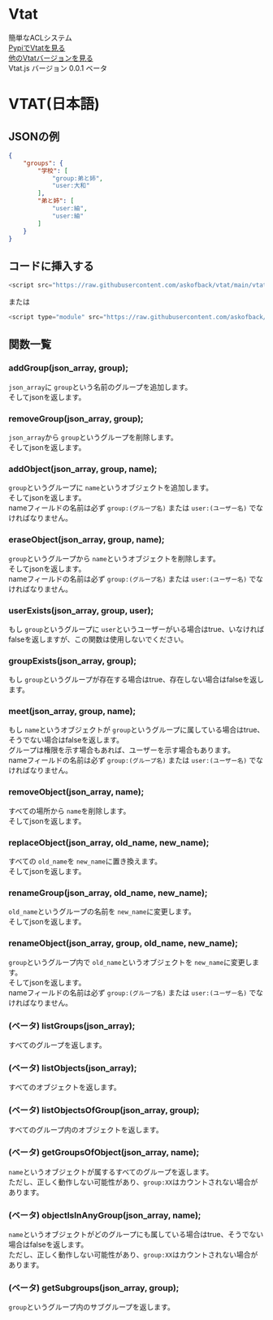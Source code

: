 # Vtat
簡単なACLシステム<br>
[PypiでVtatを見る](https://pypi.org/project/vtat/)<br>
[他のVtatバージョンを見る](https://github.com/askofback)<br>
Vtat.js バージョン 0.0.1 ベータ

# VTAT(日本語)

## JSONの例
```json
{
    "groups": {
        "学校": [
            "group:弟と姉",
            "user:大和"
        ],
        "弟と姉": [
            "user:紬",
            "user:紬"
        ]
    }
}
```

## コードに挿入する
```javascript
<script src="https://raw.githubusercontent.com/askofback/vtat/main/vtat.js"></script>
```
または
```javascript
<script type="module" src="https://raw.githubusercontent.com/askofback/vtat/main/vtat.js"></script>
```

## 関数一覧

### addGroup(json_array, group);
`json_array`に `group`という名前のグループを追加します。<br>
そしてjsonを返します。

### removeGroup(json_array, group);
`json_array`から `group`というグループを削除します。<br>
そしてjsonを返します。

### addObject(json_array, group, name);
`group`というグループに `name`というオブジェクトを追加します。<br>
そしてjsonを返します。<br>
nameフィールドの名前は必ず `group:(グループ名)` または `user:(ユーザー名)` でなければなりません。

### eraseObject(json_array, group, name);
`group`というグループから `name`というオブジェクトを削除します。<br>
そしてjsonを返します。<br>
nameフィールドの名前は必ず `group:(グループ名)` または `user:(ユーザー名)` でなければなりません。

### userExists(json_array, group, user);
もし `group`というグループに `user`というユーザーがいる場合はtrue、いなければfalseを返しますが、この関数は使用しないでください。

### groupExists(json_array, group);
もし `group`というグループが存在する場合はtrue、存在しない場合はfalseを返します。

### meet(json_array, group, name);
もし `name`というオブジェクトが `group`というグループに属している場合はtrue、そうでない場合はfalseを返します。<br>
グループは権限を示す場合もあれば、ユーザーを示す場合もあります。<br>
nameフィールドの名前は必ず `group:(グループ名)` または `user:(ユーザー名)` でなければなりません。

### removeObject(json_array, name);
すべての場所から `name`を削除します。<br>
そしてjsonを返します。

### replaceObject(json_array, old_name, new_name);
すべての `old_name`を `new_name`に置き換えます。<br>
そしてjsonを返します。

### renameGroup(json_array, old_name, new_name);
`old_name`というグループの名前を `new_name`に変更します。<br>
そしてjsonを返します。

### renameObject(json_array, group, old_name, new_name);
`group`というグループ内で `old_name`というオブジェクトを `new_name`に変更します。<br>
そしてjsonを返します。<br>
nameフィールドの名前は必ず `group:(グループ名)` または `user:(ユーザー名)` でなければなりません。

### (ベータ) listGroups(json_array);
すべてのグループを返します。

### (ベータ) listObjects(json_array);
すべてのオブジェクトを返します。

### (ベータ) listObjectsOfGroup(json_array, group);
すべてのグループ内のオブジェクトを返します。

### (ベータ) getGroupsOfObject(json_array, name);
`name`というオブジェクトが属するすべてのグループを返します。<br>
ただし、正しく動作しない可能性があり、`group:XX`はカウントされない場合があります。

### (ベータ) objectIsInAnyGroup(json_array, name);
`name`というオブジェクトがどのグループにも属している場合はtrue、そうでない場合はfalseを返します。<br>
ただし、正しく動作しない可能性があり、`group:XX`はカウントされない場合があります。

### (ベータ) getSubgroups(json_array, group);
`group`というグループ内のサブグループを返します。
